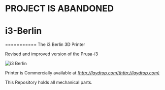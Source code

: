 
# PROJECT IS ABANDONED

# i3-Berlin
===========
The i3 Berlin 3D Printer 

Revised and improved version of the Prusa-i3 

![i3 Berlin](http://www.laydrop.com/img/p/2/0/3/203-slide_default.jpg)


Printer is Commercially available at *[http://laydrop.com](http://laydrop.com)*


This Repository holds all mechanical parts. 
